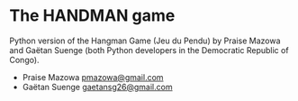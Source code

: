 # The HANDMAN game
Python version of the Hangman Game (Jeu du Pendu) by Praise Mazowa and Gaëtan Suenge (both Python developers in the Democratic Republic of Congo). 

* Praise Mazowa [pmazowa@gmail.com](mailto:pmazowa@gmail.com) 
* Gaëtan Suenge [gaetansg26@gmail.com](mailto:gaetansg26@gmail.com)
